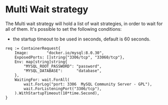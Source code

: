 # Multi Wait strategy

The Multi wait strategy will hold a list of wait strategies, in order to wait for all of them. It's possible to set the following conditions:

- the startup timeout to be used in seconds, default is 60 seconds.

```golang
req := ContainerRequest{
    Image:        "docker.io/mysql:8.0.30",
    ExposedPorts: []string{"3306/tcp", "33060/tcp"},
    Env: map[string]string{
        "MYSQL_ROOT_PASSWORD": "password",
        "MYSQL_DATABASE":      "database",
    },
    WaitingFor: wait.ForAll(
        wait.ForLog("port: 3306  MySQL Community Server - GPL"),
        wait.ForListeningPort("3306/tcp"),
    ).WithStartupTimeout(10*time.Second),
}
```
